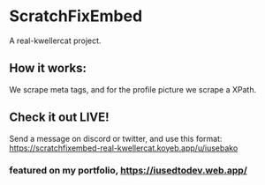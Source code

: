 # ScratchFixEmbed

A real-kwellercat project.

## How it works:

We scrape meta tags, and for the profile picture we scrape a XPath.

## Check it out LIVE!

Send a message on discord or twitter, and use this format: https://scratchfixembed-real-kwellercat.koyeb.app/u/iusebako

### featured on my portfolio, https://iusedtodev.web.app/
